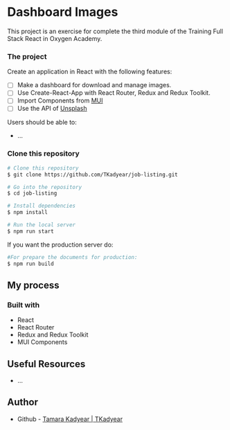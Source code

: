 # Dashboard Images
This project is an exercise for complete the third module of the Training Full Stack React in Oxygen Academy.

### The project
Create an application in React with the following features:
- [ ] Make a dashboard for download and manage images.
- [ ] Use Create-React-App with React Router, Redux and Redux Toolkit.
- [ ] Import Components from [MUI](https://mui.com/)
- [ ] Use the API of [Unsplash](https://unsplash.com/developers)

Users should be able to:

- ...



### Clone this repository
```bash
# Clone this repository
$ git clone https://github.com/TKadyear/job-listing.git

# Go into the repository
$ cd job-listing

# Install dependencies
$ npm install

# Run the local server
$ npm run start
```

If you want the production server do:
```bash
#For prepare the documents for production:
$ npm run build
```


## My process
### Built with

- React
- React Router
- Redux and Redux Toolkit
- MUI Components


## Useful Resources
- ...

## Author
- Github - [Tamara Kadyear | TKadyear](https://github.com/TKadyear)
